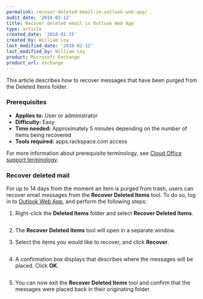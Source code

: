 ```yaml
---
permalink: recover-deleted-email-in-outlook-web-app/
audit_date: '2018-02-12'
title: Recover deleted email in Outlook Web App
type: article
created_date: '2018-01-25'
created_by: William Loy
last_modified_date: '2018-02-12'
last_modified_by: William Loy
product: Microsoft Exchange
product_url: exchange
---
```


This article describes how to recover messages that have been purged from the Deleted Items folder.

### Prerequisites

- **Applies to:** User or administrator
- **Difficulty:** Easy
- **Time needed:** Approximately 5 minutes depending on the number of items being recovered
- **Tools required:** apps.rackspace.com access

For more information about prerequisite terminology, see [Cloud Office support terminology](/how-to/cloud-office-support-terminology/).

### Recover deleted mail

For up to 14 days from the moment an item is purged from trash, users can recover email messages from the **Recover Deleted Items** tool. To do so, log in to [Outlook Web App](https://apps.rackspace.com), and perform the following steps:

1. Right-click the **Deleted Items** folder and select **Recover Deleted Items**.

    <img src="{% asset_path exchange/recover-deleted-email-in-outlook-web-app/recover_deleted_items.png %}" alt="" />

2. The **Recover Deleted Items** tool will open in a separate window.

3. Select the items you would like to recover, and click **Recover**.

    <img src="{% asset_path exchange/recover-deleted-email-in-outlook-web-app/recover_messages.png %}" alt="" />

4. A confirmation box displays that describes where the messages will be placed. Click **OK**.

    <img src="{% asset_path exchange/recover-deleted-email-in-outlook-web-app/ok.png %}" alt="" />

5. You can now exit the **Recover Deleted Items** tool and confirm that the messages were placed back in their originating folder.

   <img src="{% asset_path exchange/recover-deleted-email-in-outlook-web-app/inbox.png %}" alt="" />
